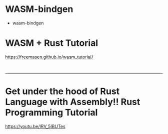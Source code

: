 # WASM-bindgen

- wasm-bindgen 

# WASM + Rust Tutorial

https://freemasen.github.io/wasm_tutorial/

<br>

<hr>


# Get under the hood of Rust Language with Assembly!! Rust Programming Tutorial

https://youtu.be/lRV_5IBUTes

<br>
